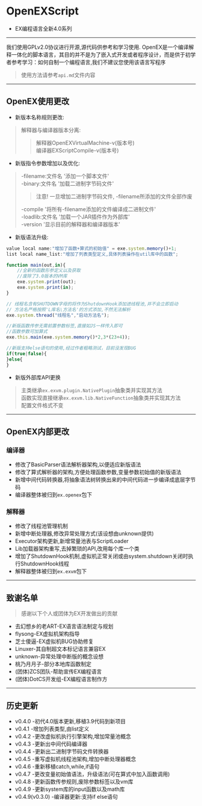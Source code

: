 # OpenEXScript
* EX编程语言全新4.0系列

<hr>

<p>我们使用GPLv2.0协议进行开源,源代码供参考和学习使用. OpenEX是一个编译解释一体化的脚本语言，其目的并不是为了嵌入式开发或者程序设计，而是供于初学者参考学习：如何自制一个编程语言,我们不建议您使用该语言写程序</p>

> 使用方法请参考<code>api.md</code>文件内容

<hr>

## OpenEX使用更改
* 新版本名称规则更改:
> 解释器与编译器版本分离:
>> 解释器OpenEXVirtualMachine-v(版本号)\
>> 编译器EXScriptCompile-v(版本号)

* 新版指令参数增加以及优化:
> -filename:文件名 '添加一个脚本文件'\
> -binary:文件名 '加载二进制字节码文件'
>> 注意! 一旦增加二进制字节码文件, -filename所添加的文件全部作废
>
> -compile '将所有-filename添加的文件编译成二进制文件'\
> -loadlib:文件名 '加载一个JAR插件作为外部库'\
> -version '显示目前的解释器和编译器版本'
* 新版语法升级:
```js
value local name:"增加了函数+算式的初始值" = exe.system.memory()+1;
list local name_list:"增加了列表类型定义,具体列表操作在util库中的函数";

function main(out,in){
    //全新的函数形参定义以及获取
    //废除了3.0版本的VM库
    exe.system.print(out);
    exe.system.print(in);
}

// 线程名含有SHUTDOWN字母的将作为ShutdownHook添加进线程池,并不会立即启动
// 方法名严格按照'L库名\方法名'的方式添加,不然无法解析
exe.system.thread("线程名","启动方法名");

//新版函数传参无需前置参数标签,直接如JS一样传入即可
//函数参数可加算式
exe.this.main(exe.system.memory()*2,3*(23+4));

//新版支持else语句的使用,经过作者粗略测试，目前没发现BUG
if(true|false){
}else{
}
```
* 新版外部库API更换
> 主类继承<code>ex.exvm.plugin.NativePlugin</code>抽象类并实现其方法\
> 函数实现直接继承<code>ex.exvm.lib.NativeFunction</code>抽象类并实现其方法\
> 配置文件格式不变

<hr>

## OpenEX内部更改

### 编译器
* 修改了BasicParser语法解析器架构,以便适应新版语法
* 修改了算式解析器的架构,方便处理函数参数,变量参数初始值的新版语法
* 新增中间代码转换器,将抽象语法树转换出来的中间代码进一步编译成底层字节码
* 编译器整体被归到<code>ex.openex</code>包下

### 解释器
* 修改了线程池管理机制
* 新增中断处理器,修改异常处理方式(该设想由unknown提供)
* Executor架构更新,新增常量池表与ScriptLoader
* Lib加载器架构重写,去掉繁琐的API,改用每个库一个类
* 增加了ShutdownHook机制,虚拟机正常关闭或由system.shutdown关闭时执行ShutdownHook线程
* 解释器整体被归到<code>ex.exvm</code>包下

<hr>

## 致谢名单
> 感谢以下个人或团体为EX开发做出的贡献
* 去幻想乡的老ART-EX语言语法制定与规划
* flysong-EX虚拟机架构指导
* 芝士傻逼-EX虚拟机BUG协助修复
* Linuxer-其自制超文本标记语言兼容EX
* unknown-异常处理中断版的概念设想
* 桃乃月月子-部分本地库函数制定
* (团体)ZCS团队-帮助宣传EX编程语言
* (团体)DotCS开发组-EX编程语言制作方

<hr>

## 历史更新

* v0.4.0 -初代4.0版本更新,移植3.9代码到新项目
* v0.4.1 -增加列表类型,由list定义
* v0.4.2 -更改虚拟机执行引擎架构,增加常量池概念
* v0.4.3 -更新出中间代码编译器
* v0.4.4 -更新出二进制字节码文件转换器
* v0.4.5 -重写虚拟机线程池架构,增加中断处理器概念
* v0.4.6 -重新移植catch,while,if语句
* v0.4.7 -更改变量初始值语法，升级语法(可在算式中加入函数调用)
* v0.4.8 -更新函数传参规则,废除参数标签以及vm库
* v0.4.9 -更新system库的input函数以及math库
* v0.4.9(v0.3.0) -编译器更新:支持if else语句
